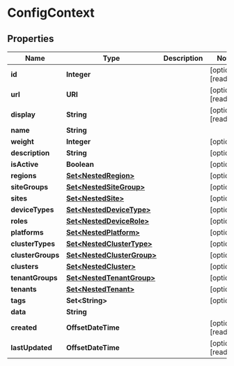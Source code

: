 

# ConfigContext


## Properties

| Name | Type | Description | Notes |
|------------ | ------------- | ------------- | -------------|
|**id** | **Integer** |  |  [optional] [readonly] |
|**url** | **URI** |  |  [optional] [readonly] |
|**display** | **String** |  |  [optional] [readonly] |
|**name** | **String** |  |  |
|**weight** | **Integer** |  |  [optional] |
|**description** | **String** |  |  [optional] |
|**isActive** | **Boolean** |  |  [optional] |
|**regions** | [**Set&lt;NestedRegion&gt;**](NestedRegion.md) |  |  [optional] |
|**siteGroups** | [**Set&lt;NestedSiteGroup&gt;**](NestedSiteGroup.md) |  |  [optional] |
|**sites** | [**Set&lt;NestedSite&gt;**](NestedSite.md) |  |  [optional] |
|**deviceTypes** | [**Set&lt;NestedDeviceType&gt;**](NestedDeviceType.md) |  |  [optional] |
|**roles** | [**Set&lt;NestedDeviceRole&gt;**](NestedDeviceRole.md) |  |  [optional] |
|**platforms** | [**Set&lt;NestedPlatform&gt;**](NestedPlatform.md) |  |  [optional] |
|**clusterTypes** | [**Set&lt;NestedClusterType&gt;**](NestedClusterType.md) |  |  [optional] |
|**clusterGroups** | [**Set&lt;NestedClusterGroup&gt;**](NestedClusterGroup.md) |  |  [optional] |
|**clusters** | [**Set&lt;NestedCluster&gt;**](NestedCluster.md) |  |  [optional] |
|**tenantGroups** | [**Set&lt;NestedTenantGroup&gt;**](NestedTenantGroup.md) |  |  [optional] |
|**tenants** | [**Set&lt;NestedTenant&gt;**](NestedTenant.md) |  |  [optional] |
|**tags** | **Set&lt;String&gt;** |  |  [optional] |
|**data** | **String** |  |  |
|**created** | **OffsetDateTime** |  |  [optional] [readonly] |
|**lastUpdated** | **OffsetDateTime** |  |  [optional] [readonly] |



